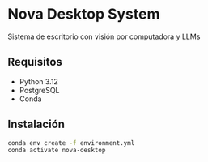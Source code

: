 # Nova Desktop System

Sistema de escritorio con visión por computadora y LLMs

## Requisitos
- Python 3.12
- PostgreSQL
- Conda

## Instalación
```bash
conda env create -f environment.yml
conda activate nova-desktop
